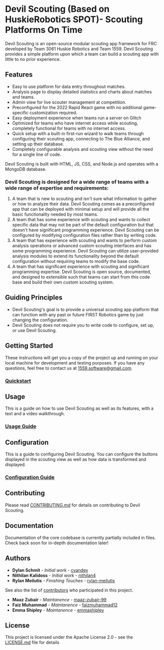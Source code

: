 # Devil Scouting (Based on HuskieRobotics SPOT)- Scouting Platforms On Time
Devil Scouting is an open-source modular scouting app framework for FRC developed by Team 3061 Huskie Robotics and Team 1559. Devil Scouting provides a simple platform upon which a team can build a scouting app with little to no prior experience.

## Features

* Easy to use platform for data entry throughout matches.
* Analysis page to display detailed statistics and charts about matches and teams.
* Admin view for live scouter management at competition.
* Preconfigured for the 2022 Rapid React game with no additional game-specific customization required.
* Easy deployment experience when teams run a server on Glitch
* Optimized for teams who have internet access while scouting, completely functional for teams with no internet access.
* Quick setup with a built-in first-run wizard to walk teams through configuring their scouting app, connecting to The Blue Alliance, and setting up their database.
* Completely configurable analysis and scouting view without the need for a single line of code.

Devil Scouting is built with HTML, JS, CSS, and Node.js and operates with a MongoDB database.

### Devil Scouting is designed for a wide range of teams with a wide range of expertise and requirements:

1. A team that is new to scouting and isn't sure what information to gather or how to analyze their data. Devil Scouting comes as a preconfigured app that can be deployed with minimal setup and will provide all the basic functionality needed by most teams.
2. A team that has some experience with scouting and wants to collect specific data that may not be part of the default configuration but that doesn't have significant programming experience. Devil Scouting can be configured by modifying configuration files rather than by writing code.
3. A team that has experience with scouting and wants to perform custom analysis operations or advanced custom scouting interfaces and has some programming experience. Devil Scouting can utilize user-provided analysis modules to extend its functionality beyond the default configuration without requiring teams to modify the base code. 
4. A team that has significant experience with scouting and significant programming expertise. Devil Scouting is open source, documented, and designed to extensible such that teams can start from this code base and build their own custom scouting system.


## Guiding Principles
* Devil Scouting's goal is to provide a universal scouting app platform that can function with any past or future FIRST Robotics game by just changing the configuration.
* Devil Scouting does not require you to write code to configure, set up, or use Devil Scouting.

## Getting Started

These instructions will get you a copy of the project up and running on your local machine for development and testing purposes. If you have any questions, feel free to contact us at [1559.software@gmail.com](mailto:1559.software@gmail.com).

### [Quickstart](https://docs.google.com/document/d/1dATXMC5U7aT0SfnYEOWFiafaeWbu8opabNglWSFCSPE/edit?usp=sharing)

## Usage

This is a guide on how to use Devil Scouting as well as its features, with a text and a video walkthrough.

### [Usage Guide](https://docs.google.com/document/d/16n0msw98T-HM7h5cdLdA946QHSB-SX_6boAxm6i8aos/edit?usp=sharing)

## Configuration

This is a guide to configuring Devil Scouting. You can configure the buttons displayed in the scouting view as well as how data is transformed and displayed.

### [Configuration Guide](https://docs.google.com/document/d/1_FHr61p2eROtALV-fx0giBmp7oqVfTxc7K5_kCuS-8Q/edit?usp=sharing)


## Contributing

Please read [CONTRIBUTING.md](CONTRIBUTING.md) for details on contributing to Devil Scouting.

## Documentation
Documentation of the core codebase is currently partially included in files. Check back soon for in-depth documentation later!

## Authors

* **Dylan Schmit** - *Initial work* - [cyandev](https://github.com/cyandev)
* **Nithilan Kalidoss** - *Initial work* - [nithilan4](https://github.com/nithilan4)
* **Rylan Meilutis** - *Finishing Touches* - [rylan-meilutis](https://github.com/rylan-meilutis)

See also the list of [contributors](https://github.com/HuskieRobotics/SPOT/contributors) who participated in this project.
* **Maaz Zubair** - *Maintanence* - [maaz-zubair-99](https://github.com/maaz-zubair-99)
* **Faiz Muhammad** - *Maintanence* - [faizmuhammad12](https://github.com/faizmuhammad12)
* **Emma Shipley** - *Maintanence* - [emmashipley](https://github.com/emmashipley)

## License

This project is licensed under the Apache License 2.0 - see the [LICENSE.md](LICENSE) file for details
